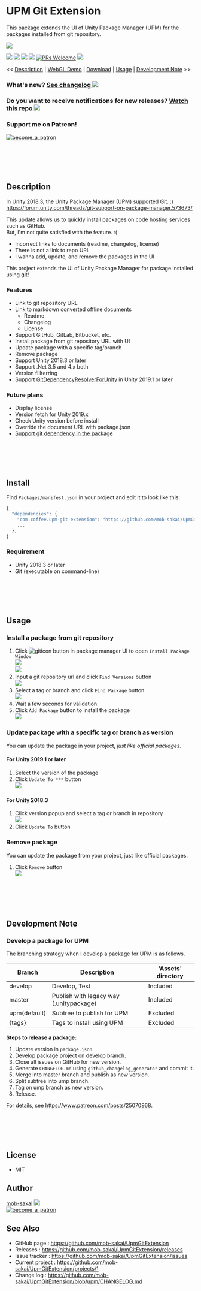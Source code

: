 UPM Git Extension
===

This package extends the UI of Unity Package Manager (UPM) for the packages installed from git repository.

![](https://user-images.githubusercontent.com/12690315/60764681-20c28380-a0c9-11e9-9c3c-75e3d4e0279e.png)

[![](https://img.shields.io/github/release/mob-sakai/UpmGitExtension.svg?label=latest%20version)](https://github.com/mob-sakai/UpmGitExtension/releases)
[![](https://img.shields.io/github/release-date/mob-sakai/UpmGitExtension.svg)](https://github.com/mob-sakai/UpmGitExtension/releases)
![](https://img.shields.io/badge/unity-2018.3%20or%20later-green.svg)
[![](https://img.shields.io/github/license/mob-sakai/UpmGitExtension.svg)](https://github.com/mob-sakai/UpmGitExtension/blob/upm/LICENSE.txt)
[![PRs Welcome](https://img.shields.io/badge/PRs-welcome-orange.svg)](http://makeapullrequest.com)
[![](https://img.shields.io/twitter/follow/mob_sakai.svg?label=Follow&style=social)](https://twitter.com/intent/follow?screen_name=mob_sakai)

<< [Description](#Description) | [WebGL Demo](#demo) | [Download](https://github.com/mob-sakai/UpmGitExtension/releases) | [Usage](#usage) | [Development Note](#development-note) >>

### What's new? [See changelog ![](https://img.shields.io/github/release-date/mob-sakai/UpmGitExtension.svg?label=last%20updated)](https://github.com/mob-sakai/UpmGitExtension/blob/upm/CHANGELOG.md)
### Do you want to receive notifications for new releases? [Watch this repo ![](https://img.shields.io/github/watchers/mob-sakai/UpmGitExtension.svg?style=social&label=Watch)](https://github.com/mob-sakai/UpmGitExtension/subscription)
### Support me on Patreon!  
[![become_a_patron](https://c5.patreon.com/external/logo/become_a_patron_button.png)](https://www.patreon.com/join/2343451?)



<br><br><br><br>
## Description

In Unity 2018.3, the Unity Package Manager (UPM) supported Git. :)  
https://forum.unity.com/threads/git-support-on-package-manager.573673/

This update allows us to quickly install packages on code hosting services such as GitHub.  
But, I'm not quite satisfied with the feature. :(
* Incorrect links to documents (readme, changelog, license)
* There is not a link to repo URL
* I wanna add, update, and remove the packages in the UI

This project extends the UI of Unity Package Manager for package installed using git!


### Features

* Link to git repository URL
* Link to markdown converted offline documents
  * Readme
  * Changelog
  * License
* Support GitHub, GitLab, Bitbucket, etc.
* Install package from git repository URL with UI
* Update package with a specific tag/branch
* Remove package
* Support Unity 2018.3 or later
* Support .Net 3.5 and 4.x both
* Version fillterring
* Support [GitDependencyResolverForUnity](https://github.com/mob-sakai/GitDependencyResolverForUnity) in Unity 2019.1 or later


### Future plans

* Display license
* Version fetch for Unity 2019.x
* Check Unity version before install
* Override the document URL with package.json
* [Support git dependency in the package](https://github.com/mob-sakai/GitDependencyResolverForUnity)


<br><br><br><br>
## Install

Find `Packages/manifest.json` in your project and edit it to look like this:
```js
{
  "dependencies": {
    "com.coffee.upm-git-extension": "https://github.com/mob-sakai/UpmGitExtension.git#1.0.0",
    ...
  },
}
```


### Requirement

* Unity 2018.3 or later
* Git (executable on command-line)



<br><br><br><br>
## Usage

### Install a package from git repository


1. Click ![giticon](https://user-images.githubusercontent.com/12690315/60764763-7fd4c800-a0ca-11e9-957b-ca68e3ca6123.png) button in package manager UI to open `Install Package Window`  
![](https://user-images.githubusercontent.com/12690315/60766233-dbf71680-a0e1-11e9-8303-fbd790e9e35b.png)  
![](https://user-images.githubusercontent.com/12690315/60764768-91b66b00-a0ca-11e9-9ccd-9fef88c77d5e.png)
1. Input a git repository url and click `Find Versions` button  
![](https://user-images.githubusercontent.com/12690315/60766258-4314cb00-a0e2-11e9-91f8-3aad514450bc.png)
2. Select a tag or branch and click `Find Package` button  
![](https://user-images.githubusercontent.com/12690315/60766257-4314cb00-a0e2-11e9-8b2e-23efc50ded72.png)
3. Wait a few seconds for validation
4. Click `Add Package` button to install the package  
![](https://user-images.githubusercontent.com/12690315/60766259-4314cb00-a0e2-11e9-9b89-0bc0d4f71517.png)


### Update package with a specific tag or branch as version

You can update the package in your project, _just like official packages._

#### For Unity 2019.1 or later

1. Select the version of the package
2. Click `Update To ***` button  
![](https://user-images.githubusercontent.com/12690315/60766318-fc73a080-a0e2-11e9-9020-23dfc05939a0.png)

#### For Unity 2018.3

1. Click version popup and select a tag or branch in repository  
![](https://user-images.githubusercontent.com/12690315/60766391-1cf02a80-a0e4-11e9-8c3f-d420b7e84b46.png)
2. Click `Update To` button


### Remove package

You can update the package from your project, just like official packages.

1. Click `Remove` button  
![](https://user-images.githubusercontent.com/12690315/60766319-fd0c3700-a0e2-11e9-9154-b88161496a3e.png)



<br><br><br><br>
## Development Note

### Develop a package for UPM

The branching strategy when I develop a package for UPM is as follows.

|Branch|Description|'Assets' directory|
|-|-|-|
|develop|Develop, Test|Included|
|master|Publish with legacy way (.unitypackage)|Included|
|upm(default)|Subtree to publish for UPM|Excluded|
|{tags}|Tags to install using UPM|Excluded|

**Steps to release a package:**
1. Update version in `package.json`.
2. Develop package project on develop branch.
3. Close all issues on GitHub for new version.
4. Generate `CHANGELOG.md` using `github_changelog_generator` and commit it.
5. Merge into master branch and publish as new version.
6. Split subtree into ump branch.
7. Tag on ump branch as new version.
8. Release.

For details, see https://www.patreon.com/posts/25070968.



<br><br><br><br>
## License

* MIT



## Author

[mob-sakai](https://github.com/mob-sakai)
[![](https://img.shields.io/twitter/follow/mob_sakai.svg?label=Follow&style=social)](https://twitter.com/intent/follow?screen_name=mob_sakai)  
[![become_a_patron](https://c5.patreon.com/external/logo/become_a_patron_button.png)](https://www.patreon.com/join/2343451?)



## See Also

* GitHub page : https://github.com/mob-sakai/UpmGitExtension
* Releases : https://github.com/mob-sakai/UpmGitExtension/releases
* Issue tracker : https://github.com/mob-sakai/UpmGitExtension/issues
* Current project : https://github.com/mob-sakai/UpmGitExtension/projects/1
* Change log : https://github.com/mob-sakai/UpmGitExtension/blob/upm/CHANGELOG.md
